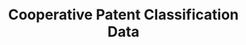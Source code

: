 ---
layout: default
bigquery: https://console.cloud.google.com/bigquery?p=patents-public-data&d=cpc&page=dataset
citation: '“Cooperative Patent Classification” by the EPO and USPTO, for public use. '
contributors: EPO, USPTO
cost: None
description: Cooperative Patent Classification Data contains the scheme and definitions
  of the Cooperative Patent Classification system for classifying patent documents.
  The CPC is the result of a partnership between the EPO and the USPTO in their joint
  effort to develop a common, internationally compatible classification system for
  technical documents, in particular patent publications, which will be used by both
  offices in the patent granting process
documentation: https://www.cooperativepatentclassification.org/cpcSchemeAndDefinitions
last_edit: 04/07/2022, 23:43:28
location: https://www.cooperativepatentclassification.org/index
maintained_by: USPTO, EPO
schema_fields:
- ipcConcordant
- not_allocatable
- sizeCache
- notAllocatable
- limiting_references
- limitingReferences
- applicationReferences
- breakdown_code
- titleFull
- child_groups
- additional_only
- symbol
- level
- parents
- informative_references
- application_references
- dateRevised
- informativeReferences
- children
- residual_references
- childGroups
- definition
- glossary
- titlePart
- date_revised
- status
- title_part
- breakdownCode
- residualReferences
- ipc_concordant
- title_full
- synonyms
shortname: cooperative_patent_classification
tags:
- patents
- science
title: Cooperative Patent Classification Data
uuid: 984374a7-16e9-4b35-9445-458daceb01bf
---